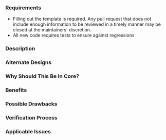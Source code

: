 ### Requirements

* Filling out the template is required. Any pull request that does not include enough information to be reviewed in a timely manner may be closed at the maintainers' discretion.
* All new code requires tests to ensure against regressions

### Description

<!-- Describe the change well enough that a non-programmer could understand it -->

### Alternate Designs

<!-- What alternatives did you explore? -->

<!-- Why did you choose this implementation? -->

### Why Should This Be In Core?

<!-- Are there external packages that have the same functionality? -->

<!-- Explain why this specific functionality should be in web-crawler. -->

### Benefits

<!-- What benefits will be realized by the code change? -->

### Possible Drawbacks

<!-- What are the possible side-effects or negative impacts of the code change? -->

### Verification Process

<!-- What process did you follow to verify that your change has the desired effects? -->

<!-- How did you verify that all new functionality works as expected? -->

<!-- How did you verify that all changed functionality works as expected? -->

<!-- How did you verify that the change has not introduced any regressions? -->

<!-- Describe the actions you performed (e.g., buttons you clicked, text you typed, commands you ran, etc.) and describe the results you observed. -->

### Applicable Issues

<!-- Enter any applicable Issues here -->
